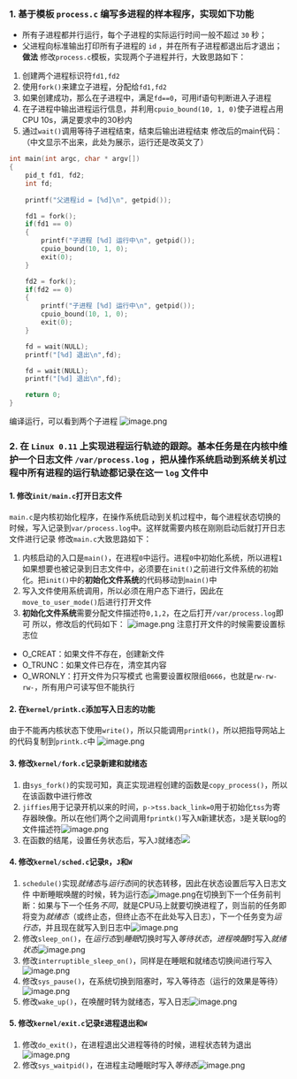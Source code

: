 ### 1. 基于模板 `process.c` 编写多进程的样本程序，实现如下功能
- 所有子进程都并行运行，每个子进程的实际运行时间一般不超过 `30` 秒；
- 父进程向标准输出打印所有子进程的 `id` ，并在所有子进程都退出后才退出；
**做法**
修改`process.c`模板，实现两个子进程并行，大致思路如下：
1. 创建两个进程标识符`fd1,fd2`
2. 使用`fork()`来建立子进程，分配给`fd1,fd2`
3. 如果创建成功，那么在子进程中，满足`fd==0`，可用if语句判断进入子进程
4. 在子进程中输出进程运行信息，并利用`cpuio_bound(10, 1, 0)`使子进程占用CPU 10s，满足要求中的30秒内
5. 通过`wait()`调用等待子进程结束，结束后输出进程结束
修改后的main代码：（中文显示不出来，此处为展示，运行还是改英文了）
```c
int main(int argc, char * argv[])
{
	pid_t fd1, fd2;
	int fd;
	
	printf("父进程id = [%d]\n", getpid());

	fd1 = fork();
	if(fd1 == 0)
	{
		printf("子进程 [%d] 运行中\n", getpid());
		cpuio_bound(10, 1, 0);
		exit(0);
	}

	fd2 = fork();
	if(fd2 == 0)
	{
		printf("子进程 [%d] 运行中\n", getpid());
		cpuio_bound(10, 1, 0);
		exit(0);
	}

	fd = wait(NULL);
	printf("[%d] 退出\n",fd);

	fd = wait(NULL);
	printf("[%d] 退出\n",fd);

	return 0;
}
```
编译运行，可以看到两个子进程
![image.png](https://s2.loli.net/2025/01/04/ufOE5K8tc6qrhUb.png)
### 2. 在 `Linux 0.11` 上实现进程运行轨迹的跟踪。基本任务是在内核中维护一个日志文件 `/var/process.log` ，把从操作系统启动到系统关机过程中所有进程的运行轨迹都记录在这一 `log` 文件中
#### 1. 修改`init/main.c`打开日志文件
`main.c`是内核初始化程序，在操作系统启动到关机过程中，每个进程状态切换的时候，写入记录到`var/process.log`中。这样就需要内核在刚刚启动后就打开日志文件进行记录
修改`main.c`大致思路如下：
1. 内核启动的入口是`main()`，在进程`0`中运行。进程`0`中初始化系统，所以进程`1`如果想要也被记录到日志文件中，必须要在`init()`之前进行文件系统的初始化。把`init()`中的**初始化文件系统**的代码移动到`main()`中
2. 写入文件使用系统调用，所以必须在用户态下进行，因此在`move_to_user_mode()`后进行打开文件
3. **初始化文件系统**需要分配文件描述符`0,1,2`，在之后打开`/var/process.log`即可
所以，修改后的代码如下：
![image.png](https://s2.loli.net/2025/01/04/qB4rohwz7Hg3xvR.png)
注意打开文件的时候需要设置标志位
- O_CREAT：如果文件不存在，创建新文件
- O_TRUNC：如果文件已存在，清空其内容
- O_WRONLY：打开文件为只写模式
也需要设置权限组`0666`，也就是`rw-rw-rw-`，所有用户可读写但不能执行
#### 2. 在`kernel/printk.c`添加写入日志的功能
由于不能再内核状态下使用`write()`，所以只能调用`printk()`，所以把指导网站上的代码复制到`printk.c`中
![image.png](https://s2.loli.net/2025/01/04/TcqVHlp75uCvetf.png)
#### 3. 修改`kernel/fork.c`记录新建和就绪态
1. 由`sys_fork()`的实现可知，真正实现进程创建的函数是`copy_process()`，所以在该函数中进行修改
2. `jiffies`用于记录开机以来的时间，`p->tss.back_link=0`用于初始化`tss`为寄存器映像。所以在他们两个之间调用`fprintk()`写入`N`新建状态，`3`是关联log的文件描述符![image.png](https://s2.loli.net/2025/01/04/qNBJxl8MzQZS7oT.png)
3. 在函数的结尾，设置任务状态后，写入`J`就绪态![](https://s2.loli.net/2025/01/04/rzJCaVFfTcmkBsv.png)
#### 4. 修改`kernel/sched.c`记录`R`，`J`和`W`
1. `schedule()`实现*就绪态*与*运行态*间的状态转移，因此在状态设置后写入日志文件
   中断睡眠唤醒的时候，转为运行态![image.png](https://s2.loli.net/2025/01/04/axAS9DgmeNEPs5h.png)在切换到下一个任务前判断：如果与下一个任务*不同*，就是CPU马上就要切换进程了，则当前的任务即将变为*就绪态*（或终止态，但终止态不在此处写入日志），下一个任务变为*运行态*，并且现在就写入到日志中![image.png](https://s2.loli.net/2025/01/04/4qazGw2XW6f3rkx.png)
2. 修改`sleep_on()`，在*运行态*到*睡眠*切换时写入*等待状态*，*进程唤醒*时写入*就绪状态*![image.png](https://s2.loli.net/2025/01/04/mLEDJcZGvzikUN2.png)
3. 修改`interruptible_sleep_on()`，同样是在睡眠和就绪态切换间进行写入![image.png](https://s2.loli.net/2025/01/04/IYzfgCXdQH9GJek.png)
4. 修改`sys_pause()`，在系统切换到阻塞时，写入等待态（运行的效果是等待）![image.png](https://s2.loli.net/2025/01/04/YTL19Z8cBj4euEX.png)
5. 修改`wake_up()`，在唤醒时转为就绪态，写入日志![image.png](https://s2.loli.net/2025/01/04/InuFtjvLaT8wRcW.png)
#### 5. 修改`kernel/exit.c`记录`E`进程退出和`W`
1. 修改`do_exit()`，在进程退出父进程等待的时候，进程状态转为退出![image.png](https://s2.loli.net/2025/01/04/YoS9jMJ3erQGDEV.png)
2. 修改`sys_waitpid()`，在进程主动睡眠时写入*等待态*![image.png](https://s2.loli.net/2025/01/04/CcJoMs3KgYRxm96.png)


